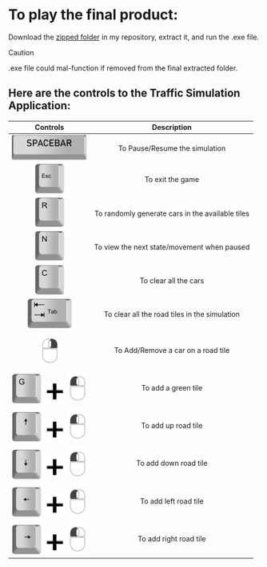 # To play the final product:
Download the [zipped folder](https://github.com/KatrineAshraf/Traffic-Simulation-With-User-Input/blob/main/Traffic%20Simulation.rar) in my repository, extract it, and run the .exe file.
>[!CAUTION]
> .exe file could mal-function if removed from the final extracted folder.
## **Here are the controls to the Traffic Simulation Application:**
| Controls | Description |
| :-------: | :------: |
|![spacebar](assets/spacebar.png)| To Pause/Resume the simulation|
|![Esc](assets/esc.png)| To exit the game|
|![R](assets/r.png)| To randomly generate cars in the available tiles|
|![N](assets/n.png)| To view the next state/movement when paused|
|![C](assets/c.png)| To clear all the cars |
|![Tab](assets/tab.png)| To clear all the road tiles in the simulation|
|![RMouse](assets/r_mouse.png)| To Add/Remove a car on a road tile|
|![G](assets/g.png) ![plus](assets/plus.png) ![LMouse](assets/l_mouse.png)| To add a green tile|
|![Up](assets/up.png) ![plus](assets/plus.png) ![LMouse](assets/l_mouse.png)| To add up road tile|
|![Down](assets/down.png) ![plus](assets/plus.png) ![LMouse](assets/l_mouse.png)| To add down road tile|
|![Left](assets/left.png) ![plus](assets/plus.png) ![LMouse](assets/l_mouse.png)| To add left road tile|
|![Right](assets/right.png) ![plus](assets/plus.png) ![LMouse](assets/l_mouse.png)| To add right road tile|